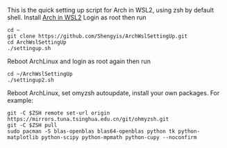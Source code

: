 This is the quick setting up script for Arch in WSL2, using zsh by default shell.
Install [Arch in WSL2](https://github.com/yuk7/ArchWSL)
Login as root then run
```
cd ~
git clone https://github.com/Shengyis/ArchWslSettingUp.git
cd ArchWslSettingUp
./settingup.sh
```
Reboot ArchLinux and login as root again then run
```
cd ~/ArchWslSettingUp
./settingup2.sh
```
Reboot ArchLinux, set omyzsh autoupdate, install your own packages. For example:
```
git -C $ZSH remote set-url origin https://mirrors.tuna.tsinghua.edu.cn/git/ohmyzsh.git
git -C $ZSH pull
sudo pacman -S blas-openblas blas64-openblas python tk python-matplotlib python-scipy python-mpmath python-cupy --noconfirm
```
